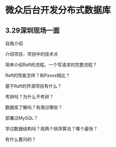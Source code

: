 # 微众后台开发分布式数据库

## 3.29深圳现场一面

自我介绍

介绍项目，项目中的技术点

简单介绍Raft的流程，一个写请求的完整流程？

Raft的性能怎样？和Paxos相比？

基于Raft的开源项目有什么？

考研吗？为什么不考研？

数据库了解吗？有用过哪些？

部署过MySQL？

学过数据结构吗？挑两个排序算法？哪个最快？

有什么要问的？
